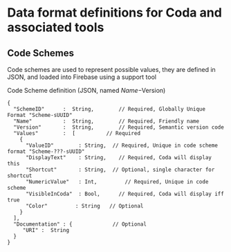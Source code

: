 
# Data format definitions for Coda and associated tools

## Code Schemes

Code schemes are used to represent possible values, they are defined in JSON, and loaded into Firebase using a support tool

Code Scheme definition (JSON, named $Name-$Version)

```
{
  "SchemeID"      :  String,		// Required, Globally Unique Format "Scheme-sUUID"
  "Name"          :  String,		// Required, Friendly name
  "Version"       :  String,		// Required, Semantic version code
  "Values"        :  [          // Required
    {
      "ValueID"        : String,  // Required, Unique in code scheme format "Scheme-???-sUUID"
      "DisplayText"    : String,	// Required, Coda will display this
      "Shortcut"       : String,  // Optional, single character for shortcut
      "NumericValue"   : Int,		  // Required, Unique in code scheme
      "VisibleInCoda"  : Bool,		// Required, Coda will display iff true
      "Color"         : String   // Optional
    }
  ],
  "Documentation" : {             // Optional
     "URI" :  String 
  }
}
```


